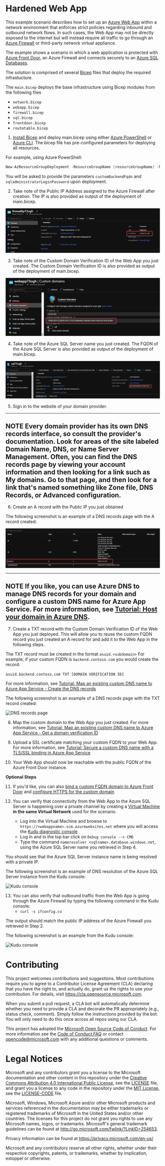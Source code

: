 # Hardened Web App

This example scenario describes how to set up an [Azure Web App](https://docs.microsoft.com/azure/app-service/) within a network environment that enforces strict policies regarding inbound and outbound network flows. In such cases, the Web App may not be directly exposed to the internet but will instead require all traffic to go through an [Azure Firewall](https://docs.microsoft.com/azure/firewall/) or third-party network virtual appliance.

The example shows a scenario in which a web application is protected with [Azure Front Door](https://docs.microsoft.com/azure/frontdoor/), an Azure Firewall and connects securely to an [Azure SQL Databases](https://docs.microsoft.com/azure/azure-sql/).

The solution is comprised of several [Bicep](https://docs.microsoft.com/azure/azure-resource-manager/bicep/) files that deploy the required infrastucture.

The ```main.bicep``` deploys the base infrastructure using Bicep modules from the following files
- ```network.bicep```
- ```webapp.bicep```
- ```firewall.bicep```
- ```sql.bicep```
- ```frontdoor.bicep```
- ```routetable.bicep```

1. [Install Bicep](https://docs.microsoft.com/azure/azure-resource-manager/bicep/install) and deploy main.bicep using either [Azure PowerShell](https://docs.microsoft.com/azure/azure-resource-manager/bicep/install#azure-powershell) or [Azure CLI](https://docs.microsoft.com/azure/azure-resource-manager/bicep/install#azure-cli). The bicep file has pre-configured parameters for deploying all resources.

For example, using Azure PowerShell:

```powershell
New-AzResourceGroupDeployment -ResourceGroupName [resourceGroupName] -Name [frontDoorDeployment] -TemplateFile .\frontdoor.bicep
```

You will be asked to provide the parameters ```customBackendFqdn``` and ```sqladministratorLoginPassword``` upon deployment.

2. Take note of the Public IP Address assigned to the Azure Firewall after creation. The IP is also provided as output of the deployment of main.bicep.

![Public IP](./img/publicip.png)

3. Take note of the Custom Domain Verification ID of the Web App you just created. The Custom Domain Verification ID is also provided as output of the deployment of main.bicep.

![Custom Domain Verification ID](./img/domainid.png)

4. Take note of the Azure SQL Server name you just created. The FQDN of the Azure SQL Server is also provided as output of the deployment of main.bicep.

![SQL Server name](./img/sql.png)

5. Sign in to the website of your domain provider.
---
**NOTE**
Every domain provider has its own DNS records interface, so consult the provider's documentation. Look for areas of the site labeled Domain Name, DNS, or Name Server Management.
Often, you can find the DNS records page by viewing your account information and then looking for a link such as My domains. Go to that page, and then look for a link that's named something like Zone file, DNS Records, or Advanced configuration.
---

6. Create an A record with the Public IP you just obtained

The following screenshot is an example of a DNS records page with the A record created:

![DNS records page](./img/dnsrecords1.png)

---
**NOTE**
If you like, you can use Azure DNS to manage DNS records for your domain and configure a custom DNS name for Azure App Service. For more information, see [Tutorial: Host your domain in Azure DNS](https://docs.microsoft.com/azure/dns/dns-delegate-domain-azure-dns).
---

7. Create a TXT record with the Custom Domain Verification ID of the Web App you just deployed. This will allow you to reuse the custom FQDN record you just created an A record for and add it to the Web App in the following steps.

The TXT record must be created in the format ```asuid.<subdomain>``` For example, if your custom FQDN is ```backend.contoso.com``` you would create the record:

```asuid.backend.contoso.com TXT [DOMAIN VERIFICATION ID]```

For more information, see [Tutorial: Map an existing custom DNS name to Azure App Service - Create the DNS records](https://docs.microsoft.com/Azure/app-service/app-service-web-tutorial-custom-domain?tabs=cname#4-create-the-dns-records)

The following screenshot is an example of a DNS records page with the TXT record created:

![DNS records page](./img/dnsrecords2.png)

8. Map the custom domain to the Web App you just created. For more information, see [Tutorial: Map an existing custom DNS name to Azure App Service - Get a domain verification ID](https://docs.microsoft.com/Azure/app-service/app-service-web-tutorial-custom-domain?tabs=cname#3-get-a-domain-verification-id)

9. Upload a SSL certificate matching your custom FQDN to your Web App. For more information, see [Tutorial: Secure a custom DNS name with a TLS/SSL binding in Azure App Service](https://docs.microsoft.com/Azure/app-service/configure-ssl-bindings)

10. Your Web App should now be reachable with the public FQDN of the Azure Front Door instance.

**Optional Steps**

11. If you'd like, you can also [bind a custom FQDN domain to Azure Front Door](https://docs.microsoft.com/azure/frontdoor/front-door-custom-domain) and [configure HTTPS for the custom domain](https://docs.microsoft.com/azure/frontdoor/front-door-custom-domain-https)

12. You can verify that connectivity from the Web App to the Azure SQL Server is happening over a private channel by creating a [Virtual Machine](https://docs.microsoft.com/azure/virtual-machines/) **in the same Virtual Network** used for the scenario. 
    - Log into the Virtual Machine and browse to ```https://<webappname>.scm.azurewebsites.net``` where you will access the [Kudu diagnostic console](https://docs.microsoft.com/azure/app-service/resources-kudu)
    - Log in and in the top bar click on ```Debug console --> CMD```
    - Type the command ```nameresolver <sqlname>.database.windows.net```, using the Azure SQL Server name you retrieved in Step 4.

You should see that the Azure SQL Server instance name is being resolved with a private IP.

The following screenshot is an example of DNS resolution of the Azure SQL Server instance from the Kudu console:

![Kudu console](./img/kudu.png)

13. You can also verify that outbound traffic from the Web App is going through the Azure Firewall by typing the following command in the Kudu console:
    - ```curl -s ifconfig.co```

The output should match the public IP address of the Azure Firewall you retrieved in Step 2.

The following screenshot is an example from the Kudu console:

![Kudu console](./img/outbound.png)

# Contributing

This project welcomes contributions and suggestions.  Most contributions require you to agree to a
Contributor License Agreement (CLA) declaring that you have the right to, and actually do, grant us
the rights to use your contribution. For details, visit https://cla.opensource.microsoft.com.

When you submit a pull request, a CLA bot will automatically determine whether you need to provide
a CLA and decorate the PR appropriately (e.g., status check, comment). Simply follow the instructions
provided by the bot. You will only need to do this once across all repos using our CLA.

This project has adopted the [Microsoft Open Source Code of Conduct](https://opensource.microsoft.com/codeofconduct/).
For more information see the [Code of Conduct FAQ](https://opensource.microsoft.com/codeofconduct/faq/) or
contact [opencode@microsoft.com](mailto:opencode@microsoft.com) with any additional questions or comments.

# Legal Notices

Microsoft and any contributors grant you a license to the Microsoft documentation and other content
in this repository under the [Creative Commons Attribution 4.0 International Public License](https://creativecommons.org/licenses/by/4.0/legalcode),
see the [LICENSE](LICENSE) file, and grant you a license to any code in the repository under the [MIT License](https://opensource.org/licenses/MIT), see the
[LICENSE-CODE](LICENSE-CODE) file.

Microsoft, Windows, Microsoft Azure and/or other Microsoft products and services referenced in the documentation
may be either trademarks or registered trademarks of Microsoft in the United States and/or other countries.
The licenses for this project do not grant you rights to use any Microsoft names, logos, or trademarks.
Microsoft's general trademark guidelines can be found at http://go.microsoft.com/fwlink/?LinkID=254653.

Privacy information can be found at https://privacy.microsoft.com/en-us/

Microsoft and any contributors reserve all other rights, whether under their respective copyrights, patents,
or trademarks, whether by implication, estoppel or otherwise.
